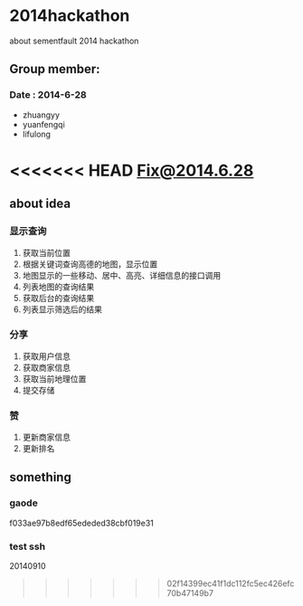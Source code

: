 2014hackathon
=============

about sementfault 2014 hackathon

Group member:
---
### Date : 2014-6-28

* zhuangyy
* yuanfengqi
* lifulong

<<<<<<< HEAD
Fix@2014.6.28
=======

about idea
---

### 显示查询

1. 获取当前位置
2. 根据关键词查询高德的地图，显示位置
3. 地图显示的一些移动、居中、高亮、详细信息的接口调用
4. 列表地图的查询结果
5. 获取后台的查询结果
6. 列表显示筛选后的结果

### 分享

1. 获取用户信息
2. 获取商家信息
3. 获取当前地理位置
4. 提交存储

### 赞

1. 更新商家信息
2. 更新排名


## something

### gaode
f033ae97b8edf65ededed38cbf019e31

### test ssh
20140910

>>>>>>> 02f14399ec41f1dc112fc5ec426efc70b47149b7
